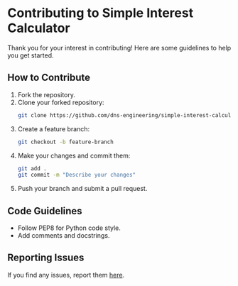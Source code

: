 # Contributing to Simple Interest Calculator

Thank you for your interest in contributing! Here are some guidelines to help you get started.

## How to Contribute
1. Fork the repository.
2. Clone your forked repository:
    ```bash
    git clone https://github.com/dns-engineering/simple-interest-calculator.git
    ```
3. Create a feature branch:
    ```bash
    git checkout -b feature-branch
    ```
4. Make your changes and commit them:
    ```bash
    git add .
    git commit -m "Describe your changes"
    ```
5. Push your branch and submit a pull request.

## Code Guidelines
- Follow PEP8 for Python code style.
- Add comments and docstrings.

## Reporting Issues
If you find any issues, report them [here](https://github.com/dns-engineering/simple-interest-calculator/issues).
